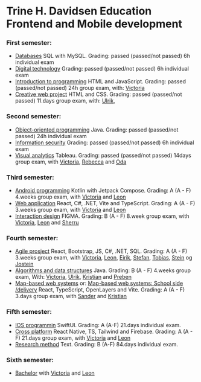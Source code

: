 # Trine H. Davidsen Education Frontend and Mobile development

### First semester:
- [Databases](https://github.com/THD-94/Databases) SQL with MySQL. Grading: passed (passed/not passed) 6h individual exam
- [Digital technology](https://github.com/THD-94/Digital-technology) Grading: passed (passed/not passed) 6h individual exam
- [Introduction to programming](https://github.com/THD-94/Introduction-to-programming) HTML and JavaScript. Grading: passed (passed/not passed) 24h group exam, with: [Victoria](https://github.com/vipr002)
- [Creative web project](https://github.com/THD-94/Creative-web-project) HTML and CSS. Grading: passed (passed/not passed) 11.days group exam, with: [Ulrik](), 

### Second semester:
- [Object-oriented programming](https://github.com/THD-94/Student-event-registration) Java. Grading: passed (passed/not passed) 24h individual exam
- [Information security](https://github.com/THD-94/information-security) Grading: passed (passed/not passed) 6h individual exam
- [Visual analytics](https://github.com/THD-94/Visual-Analytics) Tableau. Grading: passed (passed/not passed) 14days group exam, with [Victoria](https://github.com/vipr002), [Rebecca](https://github.com/Rebecca005) and [Oda]()

### Third semester:
- [Android programming](https://github.com/THD-94/Android-programming) Kotlin with Jetpack Compose. Grading: A (A - F) 4.weeks group exam, with [Victoria]([https://github.com/vipr002](https://github.com/vipr002/Android-exam)) and [Leon](https://github.com/Leon1005)
- [Web application](https://github.com/THD-94/Web-application) React, C#, .NET, Vite and TypeScript. Grading: A (A - F) 3.weeks group exam, with [Victoria]([https://github.com/vipr002](https://github.com/vipr002/Webutvikling-exam)) and [Leon](https://github.com/Leon1005/webprosjekt)
- [Interaction design](https://github.com/THD-94/Interaction-design) FIGMA. Grading: B (A - F) 8.week group exam, with [Victoria](https://github.com/vipr002), [Leon](https://github.com/Leon1005) and [Sherru]()

### Fourth semester:
- [Agile prosject](https://github.com/THD-94/smidig-prosjekt-eksamen) React, Bootstrap, JS, C#, .NET, SQL. Grading: A (A - F) 3.weeks group exam, with [Victoria](https://github.com/vipr002), [Leon](https://github.com/Leon1005), [Eirik](https://github.com/eajohansen), [Stefan](https://github.com/Stefannaeve), [Tobias](https://github.com/TEKami13), [Stein]([https://github.com/SRR81](https://github.com/SRR81/smidig-prosjekt-eksamen)) og [Jostein](https://github.com/jbhansen87)
- [Algorithms and data structures](https://github.com/THD-94/Algoritmer-og-datastrukturer) Java. Grading: B (A - F) 4.weeks group exam,  With: [Victoria](https://github.com/vipr002/algdat-exam), [Ulrik](), [Kristian](https://github.com/Hedgehog1991) and [Preben](https://github.com/prebenohre)
- [Map-based web systems](https://github.com/THD-94/KWS2100Exam) or: [Map-based web systems: School side /delivery](https://github.com/kristiania-kws2100-2024/kws2100-exam-Sanderchriss) React, TypeScript, OpenLayers and Vite. Grading: A (A - F) 3.days group exam, with [Sander]([https://github.com/Sanderchriss](https://github.com/Sanderchriss/KWS2100Exam)) and [Kristian]([https://github.com/Hedgehog1991](https://github.com/Hedgehog1991/kartExamen))

### Fifth semester:
- [IOS programmin](https://github.com/THD-94/NewsApp) SwiftUI. Grading: A (A-F) 21.days individual exam.
- [Cross platform](https://github.com/THD-94/ArtistApp)  React Native, TS, Tailwind and Firebase. Grading: A (A - F) 21.days group exam, with [Victoria](https://github.com/vipr002) and [Leon](https://github.com/Leon1005/TDS200-eksamen)
- [Research method](https://github.com/THD-94/Roboter-i-helsevesenet-) Text. Grading: B (A-F) 84.days individual exam.

### Sixth semester:
- [Bachelor]() with [Victoria](https://github.com/vipr002) and [Leon](https://github.com/Leon1005)

<!--
**THD-94/THD-94** is a ✨ _special_ ✨ repository because its `README.md` (this file) appears on your GitHub profile.

Here are some ideas to get you started:

- 🔭 I’m currently working on ...
- 🌱 I’m currently learning ...
- 👯 I’m looking to collaborate on ...
- 🤔 I’m looking for help with ...
- 💬 Ask me about ...
- 📫 How to reach me: ...
- 😄 Pronouns: ...
- ⚡ Fun fact: ...
-->

